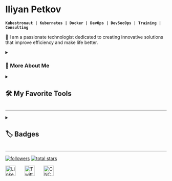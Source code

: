 #   Iliyan Petkov

**`Kubestronaut | Kubernetes | Docker | DevOps | DevSecOps | Training | Consulting`**

🚀 I am a passionate technologist dedicated to creating innovative solutions that improve efficiency and make life better.

<!-- About me -->
<details>
 <summary><h3>🚵‍ More About Me</h3></summary>
When not involved in training or consulting projects. I enjoy activities such as reading, martial arts, programming,
and learning new languages. I also love spending time with my family, discussing technology at conferences and workshops,
helping non-profit community initiatives, and tinkering with electronics and IoT, which fuel my creativity and curiosity.
</details>

<!-- Tools and Languages
Badges taken from https://github.com/Ileriayo/markdown-badges -->
<details> 
  <summary><h2>🛠️ My Favorite Tools</h2></summary>
  <h3>👨‍💻 Programming and Markup Languages</h3>
  <p>
      <a href="https://github.com/search?q=user%3Ailiyan-s-petkov+language%3Apython"><img alt="Python" src="https://img.shields.io/badge/Python-14354C.svg?logo=python&logoColor=white"></a>
      <a href="https://github.com/search?q=user%3Ailiyan-s-petkov+language%3AGo"><img alt="Golang" src="https://img.shields.io/badge/go-%2300ADD8.svg?logo=go&logoColor=white"></a>
      <a href="https://github.com/search?q=user%3Ailiyan-s-petkov+language%3Abash"><img alt="Bash" src="https://img.shields.io/badge/Bash-121011.svg?logo=gnu-bash&logoColor=white"></a>
      <a href="https://github.com/search?q=user%3Ailiyan-s-petkov+language%3Ac"><img alt="C" src="https://custom-icon-badges.demolab.com/badge/C-03599C.svg?logo=c-in-hexagon&logoColor=white"></a>
      <a href="https://github.com/search?q=user%3Ailiyan-s-petkov+language%3Acpp"><img alt="C++" src="https://custom-icon-badges.demolab.com/badge/C++-9C033A.svg?logo=cpp2&logoColor=white"></a>
      <a href="https://github.com/search?q=user%3Ailiyan-s-petkov+language%3Amarkdown"><img alt="Markdown" src="https://img.shields.io/badge/Markdown-000000.svg?logo=markdown&logoColor=white"></a>
      <a href="https://github.com/search?q=user%3Ailiyan-s-petkov+language%3Agraphql"><img alt="GraphQL" src="https://img.shields.io/badge/-GraphQL-E10098?logo=graphql&logoColor=white"></a>
      <a href="https://github.com/search?q=user%3Ailiyan-s-petkov+language%3Aruby"><img alt="Ruby" src="https://img.shields.io/badge/ruby-%23CC342D.svg?logo=ruby&logoColor=white"></a>

  <h3>💻  Platforms and automation</h3>    
      <a href="https://github.com/search?q=user%3Ailiyan-s-petkov+language%3Akubernetes"><img alt="Kubernetes" src="https://img.shields.io/badge/kubernetes-%23326ce5.svg?logo=kubernetes&logoColor=white"></a>
      <a href="https://github.com/search?q=user%3Ailiyan-s-petkov+language%3Adocker"><img alt="Docker" src="https://img.shields.io/badge/docker-%230db7ed.svg?logo=docker&logoColor=white"></a>
      <a href="https://github.com/search?q=user%3Ailiyan-s-petkov+language%3Aansible"><img alt="Ansible" src="https://img.shields.io/badge/ansible-%231A1918.svg?logo=ansible&logoColor=white"></a>
      <a href="https://github.com/search?q=user%3Ailiyan-s-petkov+language%3Aterraform"><img alt="Terraform" src="https://img.shields.io/badge/terraform-%235835CC.svg?logo=terraform&logoColor=white"></a>
      <a href="https://github.com/search?q=user%3Ailiyan-s-petkov+language%3Aprometheus"><img alt="Prometheus" src="https://img.shields.io/badge/Prometheus-E6522C?logo=Prometheus&logoColor=white"></a>
      <a href="https://github.com/search?q=user%3Ailiyan-s-petkov+language%3Agrafana"><img alt="Grafana" src="https://img.shields.io/badge/grafana-%23F46800.svg?logo=grafana&logoColor=white"></a>
  </p>
</details>

---

<details>
<summary><h2>🏷️ Badges</h2></summary>
   <p>   
       <a href="https://www.credly.com/users/iliyan-s-petkov/badges"><img alt="KubeStronaut" src="https://images.credly.com/size/340x340/images/cd6c6449-6814-4613-a2d3-13cf4ac5be4f/image.png"></a>
       <a href="https://www.credly.com/users/iliyan-s-petkov/badges"><img alt="CKA" src="https://images.credly.com/size/340x340/images/8b8ed108-e77d-4396-ac59-2504583b9d54/cka_from_cncfsite__281_29.png"></a>
       <a href="https://www.credly.com/users/iliyan-s-petkov/badges"><img alt="CKD" src="https://images.credly.com/size/340x340/images/f88d800c-5261-45c6-9515-0458e31c3e16/ckad_from_cncfsite.png"></a>
       <a href="https://www.credly.com/users/iliyan-s-petkov/badges"><img alt="CKS" src="https://images.credly.com/size/340x340/images/9945dfcb-1cca-4529-85e6-db1be3782210/kubernetes-security-specialist-logo2.png"></a>
      <a href="https://www.credly.com/users/iliyan-s-petkov/badges"><img alt="Prometheus" src="https://images.credly.com/size/340x340/images/c34436dc-1cfd-4125-a862-35f9c86ca17f/image.png"></a>
  </p>
</details>

---

<!-- Github links -->
<p align="left">
   <a href="https://github.com/iliyan-s-petkov?tab=followers">
      <img alt="followers" title="Follow me on Github" src="https://custom-icon-badges.demolab.com/github/followers/iliyan-s-petkov?color=236ad3&labelColor=1155ba&style=for-the-badge&logo=person-add&label=Follow&logoColor=white"/></a>
   <a href="https://github.com/iliyan-s-petkov?tab=repositories&sort=stargazers">
      <img alt="total stars" title="Total stars on GitHub" src="https://custom-icon-badges.demolab.com/github/stars/iliyan-s-petkov?color=55960c&style=for-the-badge&labelColor=488207&logo=star"/></a>
</p>

<!-- Social media -->
<p align="left">
  <a href="https://www.linkedin.com/in/iliyan-s-petkov/"><img width="32px" alt="LinkedIn" title="LinkedIn" src="https://i.imgur.com/OQUXwNp.jpeg"/></a>
  &#8287;&#8287;&#8287;&#8287;&#8287;
  <a href="https://x.com/Iliyan_Petkov"><img width="32px" alt="Twitter" title="Twitter" src="https://seeklogo.com/images/T/twitter-new-logo-8A0C4E0C58-seeklogo.com.png?v=638258088440000000"/></a>
  &#8287;&#8287;&#8287;&#8287;&#8287;
  <a href="https://www.cncf.io/training/kubestronaut/?p=iliyan-petkov"><img width="32px" alt="CNCF" title="Kubestronaut" src="https://www.cncf.io/wp-content/uploads/2024/03/kubestronaut-stacked-color.svg"/></a>
  &#8287;&#8287;&#8287;&#8287;&#8287;
</p>
